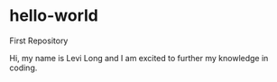 # hello-world
First Repository 

Hi, my name is Levi Long and I am excited to further my knowledge in coding.
